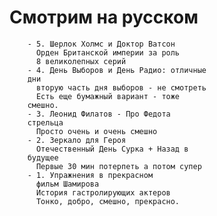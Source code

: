 # Смотрим на русском
		- 5. Шерлок Холмс и Доктор Ватсон
		  Орден Британской империи за роль
		  8 великолепных серий
		- 4. День Выборов и День Радио: отличные
		дни
		  вторую часть дня выборов - не смотреть
		  Есть еще бумажный вариант - тоже
		смешно.
		- 3. Леонид Филатов - Про Федота
		стрельца
		  Просто очень и очень смешно
		- 2. Зеркало для Героя
		  Отечественный День Сурка + Назад в
		будущее
		  Первые 30 мин потерпеть а потом супер
		- 1. Упражнения в прекрасном
		  фильм Шамирова
		  История гастролирующих актеров
		  Тонко, добро, смешно, прекрасно.